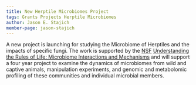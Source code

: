 ```yaml
---
title: New Herptile Microbiomes Project
tags: Grants Projects Herptile Microbiomes
author: Jason E. Stajich
member-page: jason-stajich
---
```


A new project is launching for studying the Microbiome of Herptiles and the impacts of specific fungi. The work is supported by the [NSF](https://nsf.gov) [Understanding the Rules of Life: Microbiome Interactions and Mechanisms](https://www.nsf.gov/pubs/2021/nsf21534/nsf21534.htm) and will support a four year project to examine the dynamics of microbiomes from wild and captive animals, manipulation experiments, and genomic and metabolomic profiling of these communities and individual microbial members.

